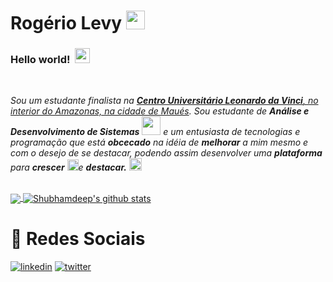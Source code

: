 # Rogério Levy&nbsp;<img src="https://github.com/TheDudeThatCode/TheDudeThatCode/blob/master/Assets/Hi.gif" width="30px">
### **Hello world!** &nbsp;<img src="https://github.com/TheDudeThatCode/TheDudeThatCode/blob/master/Assets/Earth.gif" width="24px">
<br>
<p>
  <em>
    Sou um estudante finalista na <a href="https://portal.uniasselvi.com.br/"> <b>Centro Universitário Leonardo da Vinci</b>, no interior do Amazonas, na cidade de Maués</a>.  
    Sou estudante de <b>Análise e Desenvolvimento de Sistemas</b> <img src="https://github.com/TheDudeThatCode/TheDudeThatCode/blob/master/Assets/Developer.gif" width="30px"> e um entusiasta de tecnologias e programação  que está <b>obcecado</b>
    na idéia de <b>melhorar</b> a mim mesmo e com o desejo de se destacar, podendo assim desenvolver uma <b>plataforma</b> para 
    <b>crescer</b> <img src="https://github.com/TheDudeThatCode/TheDudeThatCode/blob/master/Assets/Rocket.gif" width="18px">e 
    <b>destacar.</b> <img src="https://github.com/TheDudeThatCode/TheDudeThatCode/blob/master/Assets/Medal.gif" width="20px">
  </em>  
</p>
<br>

<a href="https://github.com/rogerio1kg">
  <img align="center" src="https://github-readme-stats.vercel.app/api/top-langs/?username=rogerio1kg&theme=dark&hide_langs_below=1" />
</a>
<a href="https://github.com/rogerio1kg">
 <img align="center" src="https://github-readme-stats.vercel.app/api?username=rogerio1kg&show_icons=true&theme=dark&line_height=27" alt="Shubhamdeep's github stats"/>
</a>

<br>

# 🔗 Redes Sociais

[![linkedin](https://img.shields.io/badge/linkedin-0A66C2?style=for-the-badge&logo=linkedin&logoColor=white)](https://www.linkedin.com/in/rogeriolevy)
[![twitter](https://img.shields.io/badge/twitter-1DA1F2?style=for-the-badge&logo=twitter&logoColor=white)](https://twitter.com/rogeriolevy)

